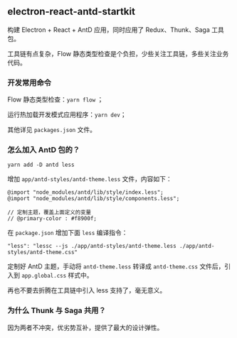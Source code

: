 ## electron-react-antd-startkit

构建 Electron + React + AntD 应用，同时应用了 Redux、Thunk、Saga 工具包。

工具链有点复杂，Flow 静态类型检查是个负担，少些关注工具链，多些关注业务代码。

### 开发常用命令

Flow 静态类型检查：`yarn flow` ；

运行热加载开发模式应用程序：`yarn dev`；

其他详见 `packages.json` 文件。

### 怎么加入 AntD 包的？

```
yarn add -D antd less
```

增加 `app/antd-styles/antd-theme.less` 文件，内容如下：

```
@import "node_modules/antd/lib/style/index.less";
@import "node_modules/antd/lib/style/components.less";

// 定制主题，覆盖上面定义的变量
// @primary-color : #f8900f;
```

在 `package.json` 增加下面 `less` 编译指令：

```
"less": "lessc --js ./app/antd-styles/antd-theme.less ./app/antd-styles/antd-theme.css"
```

定制好 AntD 主题，手动将 `antd-theme.less` 转译成 `antd-theme.css` 文件后，引入到 `app.global.css` 样式中。

再也不要去折腾在工具链中引入 less 支持了，毫无意义。

### 为什么 Thunk 与 Saga 共用？

因为两者不冲突，优劣势互补，提供了最大的设计弹性。
